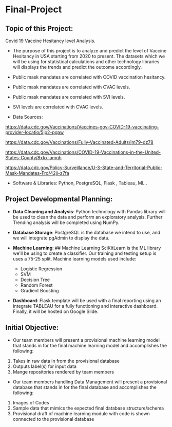 # Final-Project

## Topic of this Project:
Covid 19 Vaccine Hesitancy level Analysis. 

- The purpose of this project is to analyze and predict the level of Vaccine Hesitancy in USA starting from 2020 to present. The datasets which we will be using for statistical calculations and other technology libraries will displays the trends and predict the outcome accordingly. 

- Public mask mandates are correlated with COVID vaccination hesitancy.

- Public mask mandates are correlated with CVAC levels.

- Public mask mandates are correlated with SVI levels.

- SVI levels are correlated with CVAC levels.

- Data Sources:

https://data.cdc.gov/Vaccinations/Vaccines-gov-COVID-19-vaccinating-provider-locatio/5jp2-pgaw

https://data.cdc.gov/Vaccinations/Fully-Vaccinated-Adults/jm79-dz78

https://data.cdc.gov/Vaccinations/COVID-19-Vaccinations-in-the-United-States-County/8xkx-amqh

https://data.cdc.gov/Policy-Surveillance/U-S-State-and-Territorial-Public-Mask-Mandates-Fro/42jj-z7fa

- Software & Libraries: Python, PostgreSQL, Flask , Tableau, ML .

## Project Developmental Planning:

- **Data Cleaning and Analysis**: Python technology with Pandas library will be used to clean the data and perform an exploratory analysis. Further Trending analysis will be completed using NumPy.

- **Database Storage**: PostgreSQL is the database we intend to use, and we will integrate pgAdmin to display the data.

- **Machine Learning**: ## Machine Learning
SciKitLearn is the ML library we'll be using to create a classifier. Our training and testing setup is uses a 75-25 split.  Machine learning models used include:
     - Logistic Regression
     - SVM
     - Decision Tree
     - Random Forest
     - Gradient Boosting

- **Dashboard**:  Flask template will be used with a final reporting using an  integrate TABLEAU for a fully functioning and interactive dashboard. Finally, it will be hosted on Google Slide.

## Initial Objective:

- Our team members will present a provisional machine learning model that stands in for the final machine learning model and accomplishes the following:
1. Takes in raw data in from the provisional database
2. Outputs label(s) for input data
3. Mange repositories rendered by  team members 

- Our team members handling Data Management will present a provisional database that stands in for the final database and accomplishes the following:
1. Images of Codes 
2. Sample data that mimics the expected final database structure/schema
3. Provisional draft of machine learning module with code is shown connected to the provisional database 
